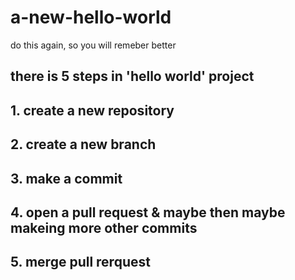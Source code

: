 # a-new-hello-world
do this again, so you will remeber better
## there is 5 steps in 'hello world' project
## 1. create a new repository
## 2. create a new branch
## 3. make a commit
## 4. open a pull request & maybe then maybe makeing more other commits
## 5. merge pull rerquest
